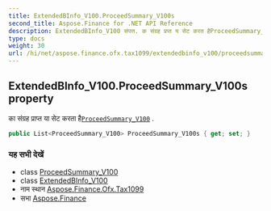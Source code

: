 ```yaml
---
title: ExtendedBInfo_V100.ProceedSummary_V100s
second_title: Aspose.Finance for .NET API Reference
description: ExtendedBInfo_V100 संपत्त. क संग्रह प्रप्त य सेट करत हैProceedSummary_V100 .
type: docs
weight: 30
url: /hi/net/aspose.finance.ofx.tax1099/extendedbinfo_v100/proceedsummary_v100s/
---
```

## ExtendedBInfo_V100.ProceedSummary_V100s property

का संग्रह प्राप्त या सेट करता है[`ProceedSummary_V100`](../../proceedsummary_v100/) .

```csharp
public List<ProceedSummary_V100> ProceedSummary_V100s { get; set; }
```

### यह सभी देखें

* class [ProceedSummary_V100](../../proceedsummary_v100/)
* class [ExtendedBInfo_V100](../)
* नाम स्थान [Aspose.Finance.Ofx.Tax1099](../../extendedbinfo_v100/)
* सभा [Aspose.Finance](../../../)


